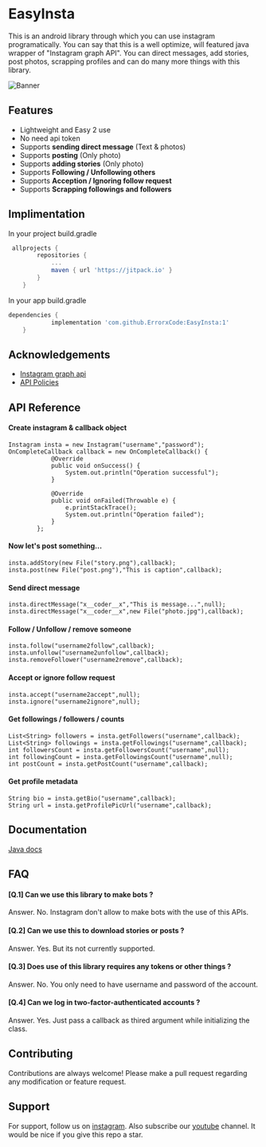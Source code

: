 
# EasyInsta
This is an android library through which you can use instagram programatically. You can say that this is a well optimize, will featured java wrapper of "Instagram graph API". You can direct messages, add stories, post photos, scrapping profiles and can do many more things with this library.

![Banner](https://vinyl-state.com/wp-content/uploads/2020/12/instagram-logo2.jpg)

## Features

- Lightweight and Easy 2 use
- No need api token
- Supports **sending direct message** (Text & photos)
- Supports **posting** (Only photo)
- Supports **adding stories** (Only photo)
- Supports **Following / Unfollowing others**
- Supports **Acception / Ignoring follow request**
- Supports **Scrapping followings and followers**

## Implimentation
 In your project build.gradle
```groovy
 allprojects {
		repositories {
			...
			maven { url 'https://jitpack.io' }
		}
	}
```
In your app build.gradle
```groovy
dependencies {
	        implementation 'com.github.ErrorxCode:EasyInsta:1'
	}
```



## Acknowledgements

 - [Instagram graph api](https://developers.facebook.com/docs/instagram-api/)
 - [API Policies](https://developers.facebook.com/devpolicy/)


## API Reference

#### Create instagram & callback object
```
Instagram insta = new Instagram("username","password");
OnCompleteCallback callback = new OnCompleteCallback() {
            @Override
            public void onSuccess() {
                System.out.println("Operation successful");
            }

            @Override
            public void onFailed(Throwable e) {
                e.printStackTrace();
                System.out.println("Operation failed");
            }
        };
```

#### Now let's post something...
```
insta.addStory(new File("story.png"),callback);
insta.post(new File("post.png"),"This is caption",callback);
```

#### Send direct message
```
insta.directMessage("x__coder__x","This is message...",null);
insta.directMessage("x__coder__x",new File("photo.jpg"),callback);
```

#### Follow / Unfollow / remove someone
```
insta.follow("username2follow",callback);
insta.unfollow("username2unfollow",callback);
insta.removeFollower("username2remove",callback);

```

#### Accept or ignore follow request
```
insta.accept("username2accept",null);
insta.ignore("username2ignore",null);
```

#### Get followings / followers / counts
```
List<String> followers = insta.getFollowers("username",callback);
List<String> followings = insta.getFollowings("username",callback);
int followersCount = insta.getFollowersCount("username",null);
int followingCount = insta.getFollowingsCount("username",null);
int postCount = insta.getPostCount("username",callback);
```

#### Get profile metadata
```
String bio = insta.getBio("username",callback);
String url = insta.getProfilePicUrl("username",callback);
```
## Documentation

[Java docs](https://errorxcode.github.io/docs/easyinsta/index.html)


## FAQ

#### [Q.1] Can we use this library to make bots ?

Answer. No. Instagram don't allow to make bots with the use of this APIs.

#### [Q.2] Can we use this to download stories or posts ?

Answer. Yes. But its not currently supported.

#### [Q.3] Does use of this library requires any tokens or other things  ?

Answer. No. You only need to have username and password of the account.

#### [Q.4] Can we log in two-factor-authenticated accounts ?

Answer. Yes. Just pass a callback as thired argument while initializing the class.



## Contributing

Contributions are always welcome! Please make a pull request regarding any modification or feature request.


## Support

For support, follow us on [instagram](https://www.instagram.com/andro.developer).
 Also subscribe our [youtube](https://www.youtube.com/channel/UCcQS2F6LXAyuE_RXoIQxkMA) channel.
 It would be nice if you give this repo a star.

